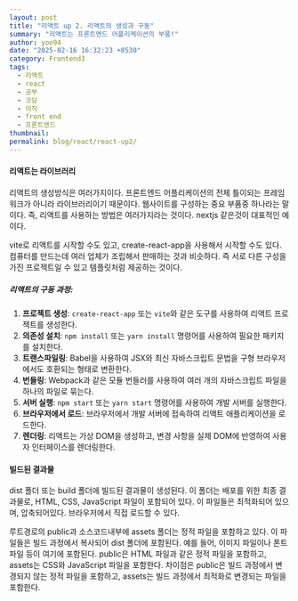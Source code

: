 ```yaml
---
layout: post
title: "리액트 up 2. 리액트의 생성과 구동"
summary: "리액트는 프론트엔드 어플리케이션의 부품!"
author: yoo94
date: "2025-02-16 16:32:23 +0530"
category: Frontend3
tags:
  - 리액트
  - react
  - 공부
  - 코딩
  - 이직
  - front end
  - 프론트엔드
thumbnail:
permalink: blog/react/react-up2/
---
```


#### 리액트는 라이브러리

리액트의 생성방식은 여러가지이다. 프론트엔드 어플리케이션의 전체 틀이되는 프레임워크가 아니라
라이브러리이기 때문이다. 웹사이트를 구성하는 중요 부품중 하나라는 말이다.
즉, 리액트를 사용하는 방법은 여러가지라는 것이다. nextjs 같은것이 대표적인 예이다.

vite로 리액트를 시작할 수도 있고, create-react-app을 사용해서 시작할 수도 있다.
컴퓨터를 만드는데 여러 업체가 조립해서 판매하는 것과 비슷하다. 즉 서로 다른 구성을 가진 프로젝트일 수 있고
템플릿처럼 제공하는 것이다.

##### 리액트의 구동 과정:

1. **프로젝트 생성**: `create-react-app` 또는 `vite`와 같은 도구를 사용하여 리액트 프로젝트를 생성한다.
2. **의존성 설치**: `npm install` 또는 `yarn install` 명령어를 사용하여 필요한 패키지를 설치한다.
3. **트랜스파일링**: Babel을 사용하여 JSX와 최신 자바스크립트 문법을 구형 브라우저에서도 호환되는 형태로 변환한다.
4. **번들링**: Webpack과 같은 모듈 번들러를 사용하여 여러 개의 자바스크립트 파일을 하나의 파일로 묶는다.
5. **서버 실행**: `npm start` 또는 `yarn start` 명령어를 사용하여 개발 서버를 실행한다.
6. **브라우저에서 로드**: 브라우저에서 개발 서버에 접속하여 리액트 애플리케이션을 로드한다.
7. **렌더링**: 리액트는 가상 DOM을 생성하고, 변경 사항을 실제 DOM에 반영하여 사용자 인터페이스를 렌더링한다.

#### 빌드된 결과물

dist 폴더 또는 build 폴더에 빌드된 결과물이 생성된다. 이 폴더는 배포를 위한 최종 결과물로,
HTML, CSS, JavaScript 파일이 포함되어 있다. 이 파일들은 최적화되어 있으며, 압축되어있다.
브라우저에서 직접 로드할 수 있다.

루트경로의 public과 소스코드내부에 assets 폴더는 정적 파일을 포함하고 있다. 이 파일들은 빌드 과정에서
복사되어 dist 폴더에 포함된다. 예를 들어, 이미지 파일이나 폰트 파일 등이 여기에 포함된다.
public은 HTML 파일과 같은 정적 파일을 포함하고, assets는 CSS와 JavaScript 파일을 포함한다.
차이점은 public은 빌드 과정에서 변경되지 않는 정적 파일을 포함하고, assets는 빌드 과정에서 최적화로
변경되는 파일을 포함한다.
